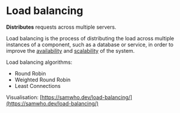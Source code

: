 # Load balancing

**Distributes** requests across multiple servers.

Load balancing is the process of distributing the load across multiple instances of a component, such as a database or service, in order to improve the [availability](../goals/availability.md) and [scalability](../goals/scalability.md) of the system.

Load balancing algorithms:
* Round Robin
* Weighted Round Robin
* Least Connections

Visualisation: [https://samwho.dev/load-balancing/](https://samwho.dev/load-balancing/)
